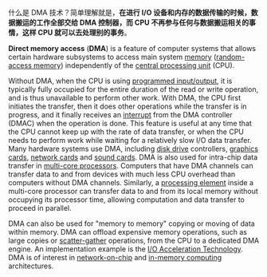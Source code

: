 什么是 DMA 技术？简单理解就是，**在进行 I/O 设备和内存的数据传输的时候，数据搬运的工作全部交给 DMA 控制器，而 CPU 不再参与任何与数据搬运相关的事情，这样 CPU 就可以去处理别的事务**。

**Direct memory access** (**DMA**) is a feature of computer systems that allows certain hardware subsystems to access main system [memory](https://en.wikipedia.org/wiki/Computer_storage) ([random-access memory](https://en.wikipedia.org/wiki/Random-access_memory)) independently of the [central processing unit](https://en.wikipedia.org/wiki/Central_processing_unit) (CPU).

Without DMA, when the CPU is using [programmed input/output](https://en.wikipedia.org/wiki/Programmed_input/output), it is typically fully occupied for the entire duration of the read or  write operation, and is thus unavailable to perform other work. With  DMA, the CPU first initiates the transfer, then it does other operations while the transfer is in progress, and it finally receives an [interrupt](https://en.wikipedia.org/wiki/Interrupt) from the DMA controller (DMAC) when the operation is done. This feature is useful at any time that the CPU cannot keep up with the rate of data transfer, or when the CPU needs to perform work while waiting for a  relatively slow I/O data transfer. Many hardware systems use DMA,  including [disk drive](https://en.wikipedia.org/wiki/Disk_storage) controllers, [graphics cards](https://en.wikipedia.org/wiki/Video_card), [network cards](https://en.wikipedia.org/wiki/Network_interface_controller) and [sound cards](https://en.wikipedia.org/wiki/Sound_card). DMA is also used for intra-chip data transfer in [multi-core processors](https://en.wikipedia.org/wiki/Multi-core_processor). Computers that have DMA channels can transfer data to and from devices  with much less CPU overhead than computers without DMA channels.  Similarly, a [processing element](https://en.wikipedia.org/wiki/Processing_element) inside a multi-core processor can transfer data to and from its local  memory without occupying its processor time, allowing computation and  data transfer to proceed in parallel.

DMA can also be used for "memory to memory" copying or moving of  data within memory. DMA can offload expensive memory operations, such as large copies or [scatter-gather](https://en.wikipedia.org/wiki/Vectored_I/O) operations, from the CPU to a dedicated DMA engine. An implementation example is the [I/O Acceleration Technology](https://en.wikipedia.org/wiki/I/O_Acceleration_Technology). DMA is of interest in [network-on-chip](https://en.wikipedia.org/wiki/Network_on_a_chip) and [in-memory computing](https://en.wikipedia.org/wiki/In-memory_processing) architectures.



